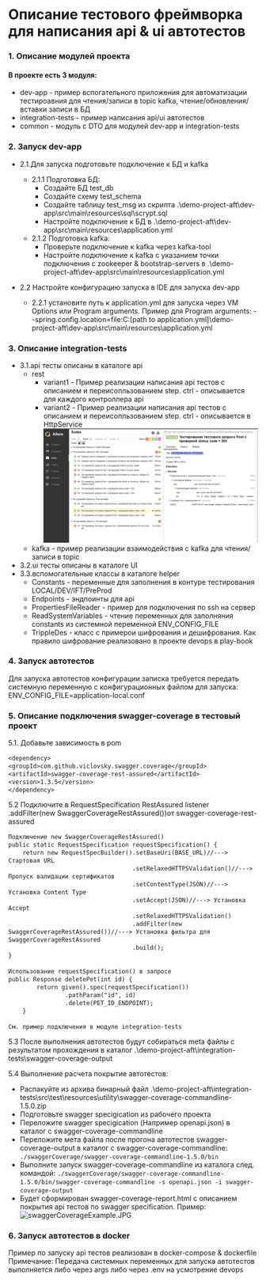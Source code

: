 

# Описание тестового фреймворка для написания api & ui автотестов

### 1. Описание модулей проекта
#### В проекте есть 3 модуля:
- dev-app - пример вспогательного приложения для автоматизации тестироавния для чтения/записи в topic kafka, чтение/обновления/вставки записи в БД 
- integration-tests - пример написания api/ui автотестов  
- common - модуль с DTO для модулей dev-app и integration-tests

### 2. Запуск dev-app
- 2.1.Для запуска подготовьте подключение к БД и kafka
  - 2.1.1 Подготовка БД:
    - Создайте БД test_db
    - Создайте схему test_schema
    - Создайте таблицу test_msg из скрипта .\demo-project-aft\dev-app\src\main\resources\sql\scrypt.sql
    - Настройте подключение к БД в .\demo-project-aft\dev-app\src\main\resources\application.yml
  - 2.1.2 Подготовка kafka:
    - Проверьте подключение к kafka через kafka-tool
    - Настройте подключение к kafka с указанием точки подключения с zookeeper & bootstrap-servers в .\demo-project-aft\dev-app\src\main\resources\application.yml
    
- 2.2 Настройте конфигурацию запуска в IDE для запуска dev-app
  - 2.2.1 установите путь к application.yml для запуска через VM Options или Program arguments. Пример для Program arguments:  --spring.config.location=file:C:\[path to application.yml]\demo-project-aft\dev-app\src\main\resources\application.yml

### 3. Описание integration-tests
- 3.1.api тесты описаны в каталоге api
  - rest
    - variant1 - Пример реализации написания api тестов с описанием и переисопльзованием step. ctrl - описывается для каждого контроллера api
    - variant2 - Пример реализации написания api тестов с описанием и переисопльзованием step. ctrl - описывается в HttpServiсe
    ![allureReportExample.png](integration-tests%2Fsrc%2Ftest%2Fresources%2Futility%2FallureReportExample.png)
  - kafka - пример реализации взаимодействия с kafka для чтения/записи в topic
- 3.2.ui тесты описаны в каталоге UI
- 3.3.вспомогательные классы в каталоге helper
  - Constants - переменные для заполнения в контуре тестирования LOCAL/DEV/IFT/PreProd
  - Endpoints - эндпоинты для api
  - PropertiesFileReader - пример для подключения по ssh на сервер
  - ReadSystemVariables - чтение переменных для заполняния constants из системной переменной ENV_CONFIG_FILE 
  -  TrippleDes - класс с примерои шифрования и дешифрования. Как правило шифрование реализовано в проекте devops в play-book

### 4. Запуск автотестов
Для запуска автотестов конфигурации записка требуется передать системную переменную с конфигурационных файлом для запуска: ENV_CONFIG_FILE=application-local.conf

### 5. Описание подключения swagger-coverage в тестовый проект
5.1. Добавьте зависимость в pom   
```
<dependency>
<groupId>com.github.viclovsky.swagger.coverage</groupId>
<artifactId>swagger-coverage-rest-assured</artifactId>
<version>1.3.5</version>
</dependency>
```
5.2 Подключите в RequestSpecification RestAssured listener .addFilter(new SwaggerCoverageRestAssured())от swagger-coverage-rest-assured
```
Подключение new SwaggerCoverageRestAssured()
public static RequestSpecification requestSpecification() {
    return new RequestSpecBuilder().setBaseUri(BASE_URL)//---> Cтартовая URL
                                   .setRelaxedHTTPSValidation()//---> Пропуск валидации сертификатов
                                   .setContentType(JSON)//---> Установка Content Type
                                   .setAccept(JSON)//---> Установка Accept
                                   .setRelaxedHTTPSValidation()
                                   .addFilter(new SwaggerCoverageRestAssured())//---> Установка фильтра для SwaggerCoverageRestAssured
                                   .build();
}

Использование requestSpecification() в запросе
public Response deletePet(int id) {
        return given().spec(requestSpecification())
                .pathParam("id", id)
                .delete(PET_ID_ENDPOINT);
    }
    
См. пример подключения в модуле integration-tests  
```
5.3 После выполнения автотестов будут собираться meta файлы с результатом прохождения в каталог .\demo-project-aft\integration-tests\swagger-coverage-output 

5.4 Выполнение расчета покрытие автотестов:
- Распакуйте из архива бинарный файл .\demo-project-aft\integration-tests\src\test\resources\utility\swagger-coverage-commandline-1.5.0.zip
- Подготовьте swagger specigication из рабочего проекта
- Переложите swagger specigication (Например openapi.json) в каталог с swagger-coverage-commandline
- Переложите мета файла после прогона автотестов swagger-coverage-output  в каталог с swagger-coverage-commandline: ```./swaggerCoverage/swagger-coverage-commandline-1.5.0/bin```
- Выполните запуск swagger-coverage-commandline из каталога след. командой: 
```./swaggerCoverage/swagger-coverage-commandline-1.5.0/bin/swagger-coverage-commandline -s openapi.json -i swagger-coverage-output```
- Будет сформирован swagger-coverage-report.html с описанием покрытия api тестов по swagger specification. Пример:
![swaggerCoverageExample.JPG](integration-tests%2Fsrc%2Ftest%2Fresources%2Futility%2FswaggerCoverageExample.JPG)

### 6. Запуск автотестов в docker
Пример по запуску api тестов реализован в docker-compose & dockerfile
Примечание: Передача системных переменных для запуска автотестов выполняется либо через args либо через .env на усмотрение devops

